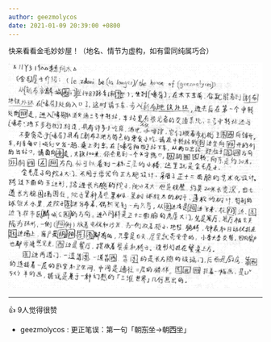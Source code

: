 ```yaml
---
author: geezmolycos
date: 2021-01-09 20:39:00 +0800
---
```


快来看看金毛妙妙屋！（地名、情节为虚构，如有雷同纯属巧合）

![](/assets/images/qq-zone/2021-01-09-4d.png)

---
👍 9人觉得很赞

- geezmolycos : 更正笔误：第一句「朝东⃞坐->朝西⃞坐」
